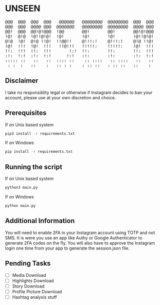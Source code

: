 # UNSEEN                                                          
<pre>@@@  @@@  @@@  @@@   @@@@@@   @@@@@@@@  @@@@@@@@  @@@  @@@  
@@@  @@@  @@@@ @@@  @@@@@@@   @@@@@@@@  @@@@@@@@  @@@@ @@@  
@@!  @@@  @@!@!@@@  !@@       @@!       @@!       @@!@!@@@  
!@!  @!@  !@!!@!@!  !@!       !@!       !@!       !@!!@!@!  
@!@  !@!  @!@ !!@!  !!@@!!    @!!!:!    @!!!:!    @!@ !!@!  
!@!  !!!  !@!  !!!   !!@!!!   !!!!!:    !!!!!:    !@!  !!!  
!!:  !!!  !!:  !!!       !:!  !!:       !!:       !!:  !!!  
:!:  !:!  :!:  !:!      !:!   :!:       :!:       :!:  !:!  
::::: ::   ::   ::  :::: ::    :: ::::   :: ::::   ::   ::  
 : :  :   ::    :   :: : :    : :: ::   : :: ::   ::    :   </pre>
                                                        

## Disclaimer
I take no responsiblity legal or otherwise if Instagram decides to ban your account, please use at your own discretion and choice.

## Prerequisites
If on Unix based system
```bash
pip3 install -r requirements.txt
```

If on Windows
```cmd
pip install -r requirements.txt
```

## Running the script
If on Unix based system
```bash
python3 main.py
```

If on Windows
```cmd
python main.py
```

## Additional Information
You will need to enable 2FA in your Instagram account using TOTP and not SMS. It is were you use an app like Authy or Google Authenticator to generate 2FA codes on the fly. You will also have to approve the Instagram login one time from your app to generate the session.json file.

## Pending Tasks
- [ ] Media Download
- [ ] Highlights Download
- [ ] Story Download
- [ ] Profile Picture Download
- [ ] Hashtag analysis stuff
